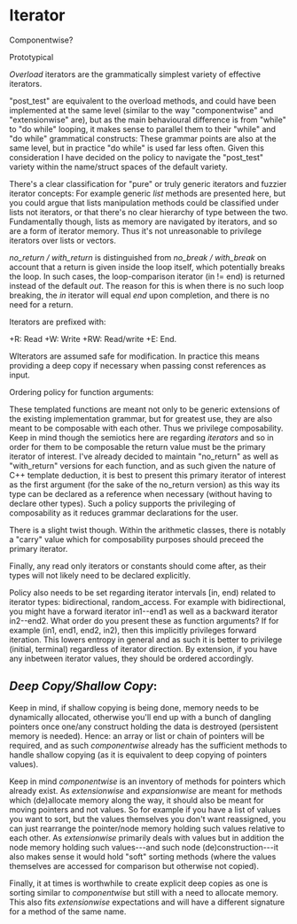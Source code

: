 Iterator
========

Componentwise?

Prototypical

*Overload* iterators are the grammatically simplest variety of effective iterators.

"post\_test" are equivalent to the overload methods, and could have been implemented at the same level (similar to the way
"componentwise" and "extensionwise" are), but as the main behavioural difference is from "while" to "do while" looping,
it makes sense to parallel them to their "while" and "do while" grammatical constructs: These grammar points are also
at the same level, but in practice "do while" is used far less often. Given this consideration I have decided on the policy
to navigate the "post\_test" variety within the name/struct spaces of the default variety.

There's a clear classification for "pure" or truly generic iterators and fuzzier iterator concepts: For example generic *list*
methods are presented here, but you could argue that lists manipulation methods could be classified under lists not iterators,
or that there's no clear hierarchy of type between the two. Fundamentally though, lists as memory are navigated by iterators,
and so are a form of iterator memory. Thus it's not unreasonable to privilege iterators over lists or vectors.

*no_return / with_return* is distinguished from *no_break / with_break* on account that a return is given inside the loop itself,
which potentially breaks the loop. In such cases, the loop-comparison iterator (in != end) is returned instead of the default *out*.
The reason for this is when there is no such loop breaking, the *in* iterator will equal *end* upon completion, and there is no
need for a return.

Iterators are prefixed with:

+R: Read
+W: Write
+RW: Read/write
+E: End.

WIterators are assumed safe for modification.
In practice this means providing a deep copy if necessary when passing const references as input.

Ordering policy for function arguments:

These templated functions are meant not only to be generic extensions of the existing implementation grammar,
but for greatest use, they are also meant to be composable with each other. Thus we privilege composability.
Keep in mind though the semiotics here are regarding *iterators* and so in order for them to be composable
the return value must be the primary iterator of interest. I've already decided to maintain "no\_return"
as well as "with\_return" versions for each function, and as such given the nature of C++ template deduction,
it is best to present this primary iterator of interest as the first argument (for the sake of the no\_return version)
as this way its type can be declared as a reference when necessary (without having to declare other types).
Such a policy supports the privileging of composability as it reduces grammar declarations for the user.

There is a slight twist though. Within the arithmetic classes, there is notably a "carry" value which for composability
purposes should preceed the primary iterator.

Finally, any read only iterators or constants should come after, as their types will not likely need to be declared
explicitly.

Policy also needs to be set regarding iterator intervals [in, end) related to iterator types: bidirectional, random\_access.
For example with bidirectional, you might have a forward iterator in1--end1 as well as a backward iterator in2--end2.
What order do you present these as function arguments? If for example (in1, end1, end2, in2), then this implicitly privileges
forward iteration. This lowers entropy in general and as such it is better to privilege (initial, terminal) regardless of
iterator direction. By extension, if you have any inbetween iterator values, they should be ordered accordingly.

*Deep Copy/Shallow Copy*:
-------------------------

Keep in mind, if shallow copying is being done, memory needs to be dynamically allocated, otherwise you'll end up with
a bunch of dangling pointers once one/any construct holding the data is destroyed (persistent memory is needed).
Hence: an array or list or chain of pointers will be required, and as such *componentwise* already has the sufficient
methods to handle shallow copying (as it is equivalent to deep copying of pointers values).

Keep in mind *componentwise* is an inventory of methods for pointers which already exist. As *extensionwise* and *expansionwise*
are meant for methods which (de)allocate memory along the way, it should also be meant for moving pointers and not values.
So for example if you have a list of values you want to sort, but the values themselves you don't want reassigned,
you can just rearrange the pointer/node memory holding such values relative to each other. As *extensionwise* primarily deals
with values but in addition the node memory holding such values---and such node (de)construction---it also makes sense it
would hold "soft" sorting methods (where the values themselves are accessed for comparison but otherwise not copied).

Finally, it at times is worthwhile to create explicit deep copies as one is sorting similar to *componentwise* but still
with a need to allocate memory. This also fits *extensionwise* expectations and will have a different signature for
a method of the same name.

